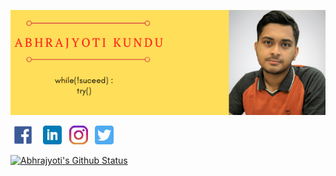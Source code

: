 ![Header](https://github.com/Abhrajyoti00/Abhrajyoti00/blob/master/Abhrajyoti_banner.png "Abhrajyoti")

<p>
<a href="https://www.facebook.com/abhrajyoti.kundu.1023"><img height="30" src="https://github.com/Abhrajyoti00/Abhrajyoti00/blob/master/FB%20logo.png"></a>&nbsp;&nbsp;
<a href="https://www.linkedin.com/in/abhrajyoti-kundu-b68112193/"><img height="30" src="https://github.com/Abhrajyoti00/Abhrajyoti00/blob/master/linkedin.png"></a>&nbsp;&nbsp;
<a href="https://www.instagram.com/abhrajyoti00/"><img height="30" src="https://github.com/Abhrajyoti00/Abhrajyoti00/blob/master/Insta%20logo.png"></a>&nbsp;&nbsp;
<a href="https://twitter.com/Abhrajyoti00"><img height="30" src="https://github.com/Abhrajyoti00/Abhrajyoti00/blob/master/twitter.png"></a>
</p>

[![Abhrajyoti's Github Status](https://github-readme-stats.vercel.app/api?username=Abhrajyoti00&show_icons=true&count_private=true&theme=radical)](https://github.com/anuraghazra/github-readme-stats)

